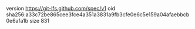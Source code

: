 version https://git-lfs.github.com/spec/v1
oid sha256:a33c72be865cee3fce4a351a3831a9fb3cfe0e6c5e159a04afaebbcb0e6afa1b
size 831
